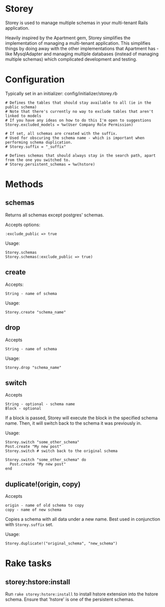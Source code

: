 # Storey

Storey is used to manage multiple schemas in your multi-tenant Rails application.

Heavily inspired by the Apartment gem, Storey simplifies the implementation of managing a multi-tenant application. This simplifies things by doing away with the other implementations that Apartment has - like MysqlAdapter and managing multiple databases (instead of managing multiple schemas) which complicated development and testing.

# Configuration

Typically set in an initializer: config/initializer/storey.rb

    # Defines the tables that should stay available to all (ie in the public schema)
    # Note that there's currently no way to exclude tables that aren't linked to models
    # If you have any ideas on how to do this I'm open to suggestions
    Storey.excluded_models = %w(User Company Role Permission)

    # If set, all schemas are created with the suffix.
    # Used for obscuring the schema name - which is important when performing schema duplication.
    # Storey.suffix = "_suffix"

    # Defines schemas that should always stay in the search path, apart from the one you switched to.
    # Storey.persistent_schemas = %w(hstore)

# Methods

## schemas

Returns all schemas except postgres' schemas.

Accepts options:

    :exclude_public => true

Usage:

    Storey.schemas
    Storey.schemas(:exclude_public => true)

## create

Accepts:

    String - name of schema

Usage:

    Storey.create "schema_name"

## drop

Accepts

    String - name of schema

Usage:

    Storey.drop "schema_name"

## switch

Accepts

    String - optional - schema name
    Block - optional

If a block is passed, Storey will execute the block in the specified schema name. Then, it will switch back to the schema it was previously in.

Usage:

    Storey.switch "some_other_schema"
    Post.create "My new post"
    Storey.switch # switch back to the original schema

    Storey.switch "some_other_schema" do
      Post.create "My new post"
    end

## duplicate!(origin, copy)

Accepts

    origin - name of old schema to copy
    copy - name of new schema

Copies a schema with all data under a new name. Best used in conjunction with `Storey.suffix` set.

Usage:

    Storey.duplicate!("original_schema", "new_schema")

# Rake tasks

## storey:hstore:install

Run `rake storey:hstore:install` to install hstore extension into the hstore schema. Ensure that 'hstore' is one of the persistent schemas.
